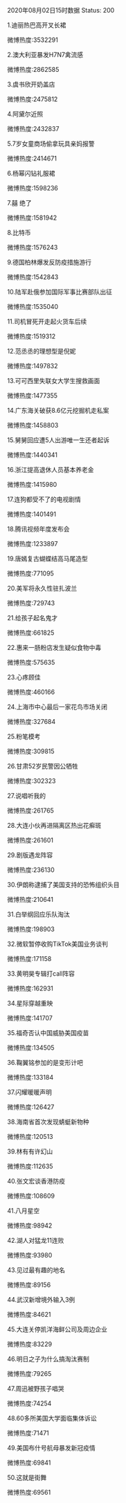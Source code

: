 2020年08月02日15时数据
Status: 200

1.迪丽热巴高开叉长裙

微博热度:3532291

2.澳大利亚暴发H7N7禽流感

微博热度:2862585

3.虞书欣开奶盖店

微博热度:2475812

4.阿黛尔近照

微博热度:2432837

5.7岁女童商场偷拿玩具亲妈报警

微博热度:2414671

6.杨幂闪钻礼服裙

微博热度:1598236

7.囍 绝了

微博热度:1581942

8.比特币

微博热度:1576243

9.德国柏林爆发反防疫措施游行

微博热度:1542843

10.陆军赴俄参加国际军事比赛部队出征

微博热度:1535040

11.司机冒死开走起火货车后续

微博热度:1519312

12.范丞丞的理想型是倪妮

微博热度:1497832

13.可可西里失联女大学生搜救画面

微博热度:1477355

14.广东海关破获8.6亿元挖掘机走私案

微博热度:1458803

15.舅舅回应遭5人出游唯一生还者起诉

微博热度:1440341

16.浙江提高退休人员基本养老金

微博热度:1415980

17.连狗都受不了的电视剧情

微博热度:1401491

18.腾讯视频年度发布会

微博热度:1233897

19.唐嫣复古蝴蝶结高马尾造型

微博热度:771095

20.美军将永久性驻扎波兰

微博热度:729743

21.给孩子起名鬼才

微博热度:661825

22.惠来一肠粉店发生疑似食物中毒

微博热度:575635

23.心疼顾佳

微博热度:460166

24.上海市中心最后一家花鸟市场关闭

微博热度:327684

25.粉笔模考

微博热度:309815

26.甘肃52岁民警因公牺牲

微博热度:302323

27.说唱听我的

微博热度:261765

28.大连小伙再进隔离区热出花癣斑

微博热度:261601

29.剧版遇龙阵容

微博热度:236130

30.伊朗称逮捕了美国支持的恐怖组织头目

微博热度:210641

31.白举纲回应乐队淘汰

微博热度:198903

32.微软暂停收购TikTok美国业务谈判

微博热度:171158

33.黄明昊专辑打call阵容

微博热度:162931

34.星际穿越重映

微博热度:141707

35.福奇否认中国威胁美国疫苗

微博热度:134505

36.鞠翼铭参加的是变形计吧

微博热度:133184

37.闪耀暖暖声明

微博热度:126427

38.海南省首次发现蜻蜓新物种

微博热度:120513

39.林有有许幻山

微博热度:112635

40.张文宏谈香港防疫

微博热度:108609

41.八月星空

微博热度:98942

42.湖人对猛龙11连败

微博热度:93980

43.见过最有趣的地名

微博热度:89156

44.武汉新增境外输入3例

微博热度:84621

45.大连关停凯洋海鲜公司及周边企业

微博热度:83229

46.明日之子为什么搞淘汰赛制

微博热度:79265

47.周迅被野孩子唱哭

微博热度:74254

48.60多所美国大学面临集体诉讼

微博热度:71471

49.美国布什号航母暴发新冠疫情

微博热度:69841

50.这就是街舞

微博热度:69561

